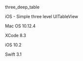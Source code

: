 three_deep_table

iOS - Simple three level UITableView

Mac OS 10.12.4

XCode 8.3

iOS 10.2

Swift 3.1
